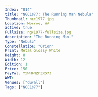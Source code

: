 ```yaml
---
Index: "014"
title: "NGC1977: The Running Man Nebula"
Thumbnail: ngc1977.jpg
Location: Monroe, WA
active: true
Fullsize: ngc1977-fullsize.jpg
description: "The Running Man." 
Type: "Nebula"
Constellation: "Orion"
Print: Metal Glossy White
Height: 8
Width: 12
Edition: 1
Price: 150
PayPal: Y5WH6NZFZXS7J
WWT: 
Venues: ["duvall"]
Tags: ["NGC1977"]
---
```

